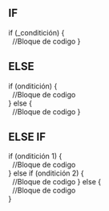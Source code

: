 
IF
-------------------------------------------------------------------------------------------------------------

if (_conditición) {  
   //Bloque de codigo
}


ELSE
-------------------------------------------------------------------------------------------------------------

if (onditición) {  
  //Bloque de codigo  
} else {  
  //Bloque de codigo
}


ELSE IF
-------------------------------------------------------------------------------------------------------------

if (onditición 1) {  
  //Bloque de codigo   
} else if (onditición 2) {  
  //Bloque de codigo 
} else {  
  //Bloque de codigo   
}
